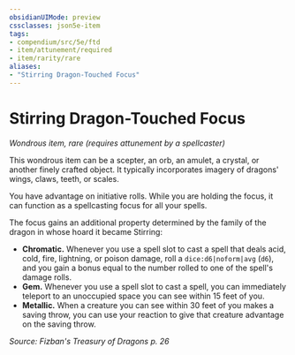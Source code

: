 ```yaml
---
obsidianUIMode: preview
cssclasses: json5e-item
tags:
- compendium/src/5e/ftd
- item/attunement/required
- item/rarity/rare
aliases: 
- "Stirring Dragon-Touched Focus"
---
```

# Stirring Dragon-Touched Focus
*Wondrous item, rare (requires attunement by a spellcaster)*  


This wondrous item can be a scepter, an orb, an amulet, a crystal, or another finely crafted object. It typically incorporates imagery of dragons' wings, claws, teeth, or scales.

You have advantage on initiative rolls. While you are holding the focus, it can function as a spellcasting focus for all your spells.

The focus gains an additional property determined by the family of the dragon in whose hoard it became Stirring:

- **Chromatic.** Whenever you use a spell slot to cast a spell that deals acid, cold, fire, lightning, or poison damage, roll a `dice:d6|noform|avg` (`d6`), and you gain a bonus equal to the number rolled to one of the spell's damage rolls.  
- **Gem.** Whenever you use a spell slot to cast a spell, you can immediately teleport to an unoccupied space you can see within 15 feet of you.  
- **Metallic.** When a creature you can see within 30 feet of you makes a saving throw, you can use your reaction to give that creature advantage on the saving throw.  

*Source: Fizban's Treasury of Dragons p. 26*